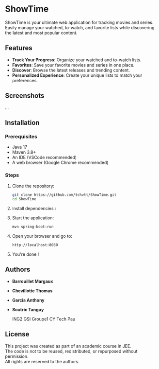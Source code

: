 # ShowTime

ShowTime is your ultimate web application for tracking movies and series.  
Easily manage your watched, to-watch, and favorite lists while discovering the latest and most popular content.



## Features

- **Track Your Progress**: Organize your watched and to-watch lists.
- **Favorites**: Save your favorite movies and series in one place.
- **Discover**: Browse the latest releases and trending content.
- **Personalized Experience**: Create your unique lists to match your preferences.



## Screenshots

...



## Installation

### Prerequisites
- Java 17
- Maven 3.8+
- An IDE (VSCode recommended)
- A web browser (Google Chrome recommended)

### Steps
1. Clone the repository:
   ```bash
   git clone https://github.com/tchvtt/ShowTime.git
   cd ShowTime
2. Install dependencies :

3. Start the application:
   ```bash
   mvn spring-boot:run

4. Open your browser and go to:
   ```bash
   http://localhost:8080

5. You're done !



## Authors

- **Barrouillet Margaux**  
- **Chevillotte Thomas**
- **Garcia Anthony**
- **Soutric Tanguy**

  ING2 GSI Groupe1
  CY Tech Pau



## License

This project was created as part of an academic course in JEE.  
The code is not to be reused, redistributed, or repurposed without permission.  
All rights are reserved to the authors.
